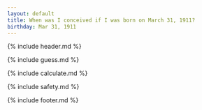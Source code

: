 ```yaml
---
layout: default
title: When was I conceived if I was born on March 31, 1911?
birthday: Mar 31, 1911
---
```


{% include header.md %}

{% include guess.md %}

{% include calculate.md %}

{% include safety.md %}

{% include footer.md %}



